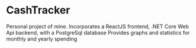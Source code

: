 # CashTracker
Personal project of mine. Incorporates a ReactJS frontend, .NET Core Web Api backend, with a PostgreSql database
Provides graphs and statistics for monthly and yearly spending
